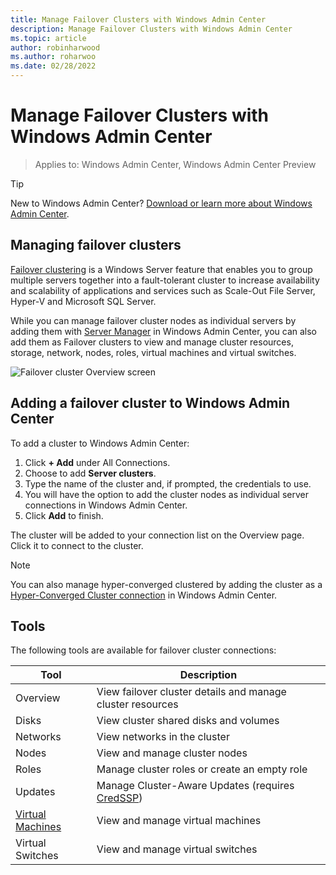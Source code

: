 ```yaml
---
title: Manage Failover Clusters with Windows Admin Center
description: Manage Failover Clusters with Windows Admin Center
ms.topic: article
author: robinharwood
ms.author: roharwoo
ms.date: 02/28/2022
---
```

# Manage Failover Clusters with Windows Admin Center

>Applies to: Windows Admin Center, Windows Admin Center Preview

> [!Tip]
> New to Windows Admin Center?
> [Download or learn more about Windows Admin Center](../overview.md).

## Managing failover clusters
[Failover clustering](../../../failover-clustering/failover-clustering-overview.md) is a Windows Server feature that enables you to group multiple servers together into a fault-tolerant cluster to increase availability and scalability of applications and services such as Scale-Out File Server, Hyper-V and Microsoft SQL Server.

While you can manage failover cluster nodes as individual servers by adding them with [Server Manager](manage-servers.md) in Windows Admin Center, you can also add them as Failover clusters to view and manage cluster resources, storage, network, nodes, roles, virtual machines and virtual switches.

![Failover cluster Overview screen](../media/manage-failover-clusters/fcm-overview.png)

## Adding a failover cluster to Windows Admin Center
To add a cluster to Windows Admin Center:

1. Click **+ Add** under All Connections.
2. Choose to add **Server clusters**.
3. Type the name of the cluster and, if prompted, the credentials to use.
4. You will have the option to add the cluster nodes as individual server connections in Windows Admin Center.
5. Click **Add** to finish.

The cluster will be added to your connection list on the Overview page. Click it to connect to the cluster.

> [!NOTE]
> You can also manage hyper-converged clustered by adding the cluster as a [Hyper-Converged Cluster connection](manage-hyper-converged.md) in Windows Admin Center.

## Tools

The following tools are available for failover cluster connections:

| Tool | Description |
| ---- | ----------- |
| Overview | View failover cluster details and manage cluster resources |
| Disks | View cluster shared disks and volumes |
| Networks | View networks in the cluster |
| Nodes | View and manage cluster nodes |
| Roles | Manage cluster roles or create an empty role |
| Updates | Manage Cluster-Aware Updates (requires [CredSSP](../understand/faq.yml#does-windows-admin-center-use-credssp-)) |
| [Virtual Machines](manage-virtual-machines.md) | View and manage virtual machines |
| Virtual Switches | View and manage virtual switches |
